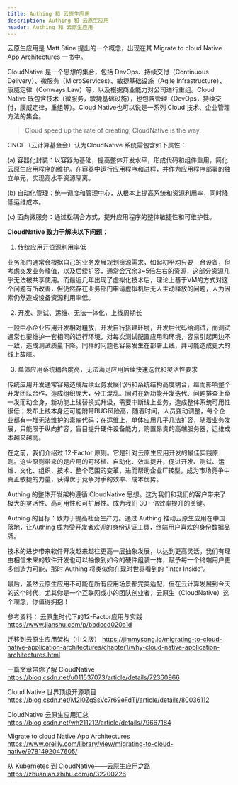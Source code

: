 ```yaml
---
title: Authing 和 云原生应用
description: Authing 和 云原生应用
header: Authing 和 云原生应用
---
```


云原生应用是 Matt Stine 提出的一个概念，出现在其 Migrate to cloud Native App Architectures 一书中。
<!-- more --> 
CloudNative 是一个思想的集合，包括 DevOps、持续交付（Continuous Delivery）、微服务（MicroServices）、敏捷基础设施（Agile Infrastructure）、康威定律（Conways Law）等，以及根据商业能力对公司进行重组。Cloud Native 既包含技术（微服务，敏捷基础设施），也包含管理（DevOps，持续交付，康威定律，重组等）。Cloud Native也可以说是一系列 Cloud 技术、企业管理方法的集合。

>Cloud speed up the rate of creating, CloudNative is the way.
 
CNCF（云计算基金会）认为CloudNative 系统需包含如下属性：

(a) 容器化封装：以容器为基础，提高整体开发水平，形成代码和组件重用，简化云原生应用程序的维护。在容器中运行应用程序和进程，并作为应用程序部署的独立单元，实现高水平资源隔离。

(b) 自动化管理：统一调度和管理中心，从根本上提高系统和资源利用率，同时降低运维成本。

(c) 面向微服务：通过松耦合方式，提升应用程序的整体敏捷性和可维护性。

**CloudNative 致力于解决以下问题：**

1. 传统应用开资源利用率低

业务部门通常会根据自己的业务发展规划资源需求，如起初平均只要一台设备，但考虑突发业务峰值，以及后续扩容，通常会冗余3~5倍左右的资源，这部分资源几乎无法被共享使用。而最近几年出现了虚拟化技术后，理论上基于VM的方式对这个问题有所改善，但仍然存在业务部门申请虚拟机后无人主动释放的问题，人为因素仍然造成设备资源利用率低。

2. 开发、测试、运维、无法一体化，上线周期长

一般中小企业应用开发相对粗放，开发自行搭建环境，开发后代码给测试，而测试通常也要维护一套相同的运行环境，对每次测试配置应用和环境，容易引起两边不一致，造成测试质量下降。同样的问题也容易发生在部署上线，并可能造成更大的线上故障。

3. 单体应用系统耦合度高，无法满足应用后续快速迭代和灵活性要求

传统应用开发通常容易造成后续业务发展代码和系统结构高度耦合，继而影响整个开发团队合作，造成组织庞大，分工混乱。同时在新功能开发迭代、问题排查上牵一发而动全身，新功能上线替换式升级，需要中断线上业务，造成整体系统可用性很低；发布上线本身还可能附带BUG风险高，随着时间，人员变动调整，每个企业都有一堆无法维护的毒瘤代码；在运维上，单体应用几乎几法扩容，随着业务发展，只能限于纵向扩容，盲目提升硬件设备能力，购置昂贵的高端服务器，运维成本越来越高。

在之前，我们介绍过 12-Factor 原则。它是针对云原生应用开发的最佳实践原则。这些原则带来的是应用的可移植、自动化、效率提升，促进开发、测试、运维、文化、组织、技术、整个范围的变革，进而帮助企业IT转型，成为市场竞争中真正敏捷的力量，获得优于竞争对手的效率、成本优势。

Authing 的整体开发架构遵循 CloudNative 思想。这为我们和我们的客户带来了极大的灵活性、高可用性和可扩展性。成为我们 30+ 倍效率提升的关键。

Authing 的目标：致力于提高社会生产力。通过 Authing 推动云原生应用在中国落地，让Authing 成为受开发者欢迎的身份认证工具，终端用户喜欢的身份数据品牌。

技术的进步带来软件开发越来越往更高一层抽象发展，以达到更高灵活。我们有理由相信未来的软件开发也可以抽像到如今的硬件组装一样，赋予每一个终端用户更多创造力可能，那时 Authing 将类似你在现时世界看到的 “Inter Inside”。

最后，虽然云原生应用不可能在所有应用场景都完美适配，但在云计算发展到今天的这个时代，尤其你是一个互联网或小的团队创业者，云原生（CloudNative）这个理念，你值得拥抱！
 
参考资料：
云原生时代下的12-Factor应用与实践
https://www.jianshu.com/p/bbdccd020a1d
 
迁移到云原生应用架构（中文版）
https://jimmysong.io/migrating-to-cloud-native-application-architectures/chapter1/why-cloud-native-application-architectures.html
 
一篇文章带你了解 CloudNative
https://blog.csdn.net/u011537073/article/details/72360966
 
Cloud Native 世界顶级开源项目
https://blog.csdn.net/M2l0ZgSsVc7r69eFdTj/article/details/80036112

CloudNative 云原生应用汇总
https://blog.csdn.net/wh211212/article/details/79667184

Migrate to cloud Native App Architectures
https://www.oreilly.com/library/view/migrating-to-cloud-native/9781492047605/

从 Kubernetes 到 CloudNative——云原生应用之路
https://zhuanlan.zhihu.com/p/32200226
